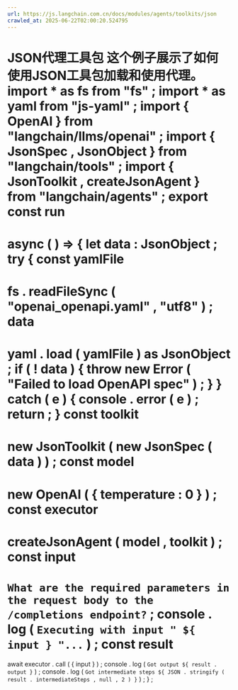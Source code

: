 ```yaml
---
url: https://js.langchain.com.cn/docs/modules/agents/toolkits/json
crawled_at: 2025-06-22T02:00:20.524795
---
```


JSON代理工具包
这个例子展示了如何使用JSON工具包加载和使用代理。
import
*
as
fs
from
"fs"
;
import
*
as
yaml
from
"js-yaml"
;
import
{
OpenAI
}
from
"langchain/llms/openai"
;
import
{
JsonSpec
,
JsonObject
}
from
"langchain/tools"
;
import
{
JsonToolkit
,
createJsonAgent
}
from
"langchain/agents"
;
export
const
run
=
async
(
)
=>
{
let
data
:
JsonObject
;
try
{
const
yamlFile
=
fs
.
readFileSync
(
"openai_openapi.yaml"
,
"utf8"
)
;
data
=
yaml
.
load
(
yamlFile
)
as
JsonObject
;
if
(
!
data
)
{
throw
new
Error
(
"Failed to load OpenAPI spec"
)
;
}
}
catch
(
e
)
{
console
.
error
(
e
)
;
return
;
}
const
toolkit
=
new
JsonToolkit
(
new
JsonSpec
(
data
)
)
;
const
model
=
new
OpenAI
(
{
temperature
:
0
}
)
;
const
executor
=
createJsonAgent
(
model
,
toolkit
)
;
const
input
=
`
What are the required parameters in the request body to the /completions endpoint?
`
;
console
.
log
(
`
Executing with input "
${
input
}
"...
`
)
;
const
result
=
await
executor
.
call
(
{
input
}
)
;
console
.
log
(
`
Got output
${
result
.
output
}
`
)
;
console
.
log
(
`
Got intermediate steps
${
JSON
.
stringify
(
result
.
intermediateSteps
,
null
,
2
)
}
`
)
;
}
;